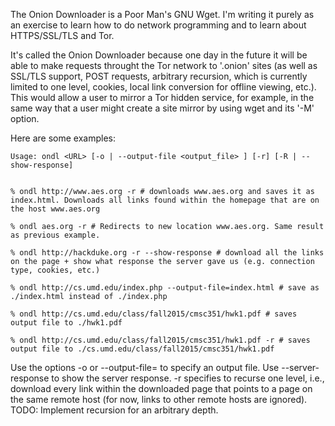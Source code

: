 The Onion Downloader is a Poor Man's GNU Wget. I'm writing it purely as an exercise to learn
how to do network programming and to learn about HTTPS/SSL/TLS and Tor.

It's called the Onion Downloader because one day in the future
it will be able to make requests throught the Tor network to '.onion' sites (as well 
as SSL/TLS support, POST requests, arbitrary recursion, which is currently limited to one
level, cookies, local link conversion for offline viewing, etc.). This would allow a user
to mirror a Tor hidden service, for example, in the same way that a user might create a
site mirror by using wget and its '-M' option. 

Here are some examples:
	
	Usage: ondl <URL> [-o | --output-file <output_file> ] [-r] [-R | --show-response] 


	% ondl http://www.aes.org -r # downloads www.aes.org and saves it as index.html. Downloads all links found within the homepage that are on the host www.aes.org
	
	% ondl aes.org -r # Redirects to new location www.aes.org. Same result as previous example.

	% ondl http://hackduke.org -r --show-response # download all the links on the page + show what response the server gave us (e.g. connection type, cookies, etc.)
	
	% ondl http://cs.umd.edu/index.php --output-file=index.html # save as ./index.html instead of ./index.php
	
	% ondl http://cs.umd.edu/class/fall2015/cmsc351/hwk1.pdf # saves output file to ./hwk1.pdf
	
	% ondl http://cs.umd.edu/class/fall2015/cmsc351/hwk1.pdf -r # saves output file to ./cs.umd.edu/class/fall2015/cmsc351/hwk1.pdf


Use the options -o or --output-file= to specify an output file. Use --server-response to show the server response. -r specifies
to recurse one level, i.e., download every link within the downloaded page that points to a page on the same remote host (for now,
links to other remote hosts are ignored). TODO: Implement recursion for an arbitrary depth.
